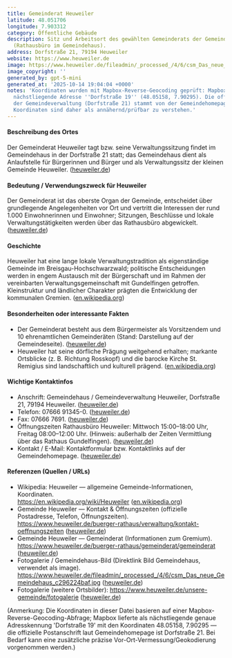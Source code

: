 ```yaml
---
title: Gemeinderat Heuweiler
latitude: 48.051706
longitude: 7.903312
category: Öffentliche Gebäude
description: Sitz und Arbeitsort des gewählten Gemeinderats der Gemeinde Heuweiler
  (Rathausbüro im Gemeindehaus).
address: Dorfstraße 21, 79194 Heuweiler
website: https://www.heuweiler.de
image: https://www.heuweiler.de/fileadmin/_processed_/4/6/csm_Das_neue_Gemeindehaus_c296224baf.jpg
image_copyright: ''
generated_by: gpt-5-mini
generated_at: '2025-10-14 19:04:04 +0000'
notes: 'Koordinaten wurden mit Mapbox-Reverse-Geocoding geprüft: Mapbox lieferte als
  nächstliegende Adresse ''Dorfstraße 19'' (48.05158, 7.90295). Die offizielle Postadresse
  der Gemeindeverwaltung (Dorfstraße 21) stammt von der Gemeindehomepage; die angegebenen
  Koordinaten sind daher als annähernd/prüfbar zu verstehen.'
---
```

#### Beschreibung des Ortes
Der Gemeinderat Heuweiler tagt bzw. seine Verwaltungssitzung findet im Gemeindehaus in der Dorfstraße 21 statt; das Gemeindehaus dient als Anlaufstelle für Bürgerinnen und Bürger und als Verwaltungssitz der kleinen Gemeinde Heuweiler. ([heuweiler.de](https://www.heuweiler.de/buerger-rathaus/verwaltung/kontakt-oeffnungszeiten))

#### Bedeutung / Verwendungszweck für Heuweiler
Der Gemeinderat ist das oberste Organ der Gemeinde, entscheidet über grundlegende Angelegenheiten vor Ort und vertritt die Interessen der rund 1.000 Einwohnerinnen und Einwohner; Sitzungen, Beschlüsse und lokale Verwaltungstätigkeiten werden über das Rathausbüro abgewickelt. ([heuweiler.de](https://www.heuweiler.de/buerger-rathaus/gemeinderat/mitglieder?utm_source=openai))

#### Geschichte
Heuweiler hat eine lange lokale Verwaltungstradition als eigenständige Gemeinde im Breisgau-Hochschwarzwald; politische Entscheidungen werden in engem Austausch mit der Bürgerschaft und im Rahmen der vereinbarten Verwaltungsgemeinschaft mit Gundelfingen getroffen. Kleinstruktur und ländlicher Charakter prägten die Entwicklung der kommunalen Gremien. ([en.wikipedia.org](https://en.wikipedia.org/wiki/Heuweiler))

#### Besonderheiten oder interessante Fakten
- Der Gemeinderat besteht aus dem Bürgermeister als Vorsitzendem und 10 ehrenamtlichen Gemeinderäten (Stand: Darstellung auf der Gemeindeseite). ([heuweiler.de](https://www.heuweiler.de/buerger-rathaus/gemeinderat/mitglieder?utm_source=openai))  
- Heuweiler hat seine dörfliche Prägung weitgehend erhalten; markante Ortsblicke (z. B. Richtung Rosskopf) und die barocke Kirche St. Remigius sind landschaftlich und kulturell prägend. ([en.wikipedia.org](https://en.wikipedia.org/wiki/Heuweiler))

#### Wichtige Kontaktinfos
- Anschrift: Gemeindehaus / Gemeindeverwaltung Heuweiler, Dorfstraße 21, 79194 Heuweiler. ([heuweiler.de](https://www.heuweiler.de/buerger-rathaus/verwaltung/kontakt-oeffnungszeiten))  
- Telefon: 07666 91345-0. ([heuweiler.de](https://www.heuweiler.de/buerger-rathaus/verwaltung/kontakt-oeffnungszeiten))  
- Fax: 07666 7691. ([heuweiler.de](https://www.heuweiler.de/buerger-rathaus/verwaltung/kontakt-oeffnungszeiten))  
- Öffnungszeiten Rathausbüro Heuweiler: Mittwoch 15:00–18:00 Uhr, Freitag 08:00–12:00 Uhr. (Hinweis: außerhalb der Zeiten Vermittlung über das Rathaus Gundelfingen). ([heuweiler.de](https://www.heuweiler.de/buerger-rathaus/verwaltung/kontakt-oeffnungszeiten))  
- Kontakt / E-Mail: Kontaktformular bzw. Kontaktlinks auf der Gemeindehomepage. ([heuweiler.de](https://www.heuweiler.de/buerger-rathaus/verwaltung/kontakt-oeffnungszeiten))

#### Referenzen (Quellen / URLs)
- Wikipedia: Heuweiler — allgemeine Gemeinde-Informationen, Koordinaten.  
  https://en.wikipedia.org/wiki/Heuweiler ([en.wikipedia.org](https://en.wikipedia.org/wiki/Heuweiler))
- Gemeinde Heuweiler — Kontakt & Öffnungszeiten (offizielle Postadresse, Telefon, Öffnungszeiten).  
  https://www.heuweiler.de/buerger-rathaus/verwaltung/kontakt-oeffnungszeiten ([heuweiler.de](https://www.heuweiler.de/buerger-rathaus/verwaltung/kontakt-oeffnungszeiten))
- Gemeinde Heuweiler — Gemeinderat (Informationen zum Gremium).  
  https://www.heuweiler.de/buerger-rathaus/gemeinderat/gemeinderat ([heuweiler.de](https://www.heuweiler.de/buerger-rathaus/gemeinderat/gemeinderat?utm_source=openai))
- Fotogalerie / Gemeindehaus-Bild (Direktlink Bild Gemeindehaus, verwendet als image).  
  https://www.heuweiler.de/fileadmin/_processed_/4/6/csm_Das_neue_Gemeindehaus_c296224baf.jpg ([heuweiler.de](https://www.heuweiler.de/fileadmin/_processed_/4/6/csm_Das_neue_Gemeindehaus_c296224baf.jpg))
- Fotogalerie (weitere Ortsbilder): https://www.heuweiler.de/unsere-gemeinde/fotogalerie ([heuweiler.de](https://www.heuweiler.de/unsere-gemeinde/fotogalerie))

(Anmerkung: Die Koordinaten in dieser Datei basieren auf einer Mapbox-Reverse-Geocoding-Abfrage; Mapbox lieferte als nächstliegende genaue Adresskennung 'Dorfstraße 19' mit den Koordinaten 48.05158, 7.90295 — die offizielle Postanschrift laut Gemeindehomepage ist Dorfstraße 21. Bei Bedarf kann eine zusätzliche präzise Vor-Ort-Vermessung/Geokodierung vorgenommen werden.)